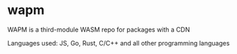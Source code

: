 # wapm
WAPM is a third-module WASM repo for packages with a CDN

Languages used: JS, Go, Rust, C/C++ and all other programming languages
